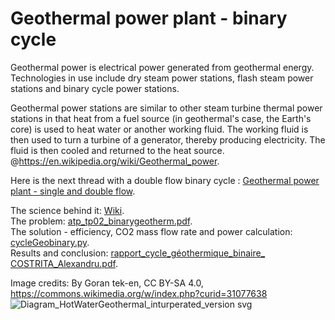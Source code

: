 # Geothermal power plant - binary cycle

Geothermal power is electrical power generated from geothermal energy. Technologies in use include dry steam power stations, flash steam power stations and binary cycle power stations.

Geothermal power stations are similar to other steam turbine thermal power stations in that heat from a fuel source (in geothermal's case, the Earth's core) is used to heat water or another working fluid. The working fluid is then used to turn a turbine of a generator, thereby producing electricity. The fluid is then cooled and returned to the heat source. @https://en.wikipedia.org/wiki/Geothermal_power.

Here is the next thread with a double flow binary cycle : [Geothermal power plant - single and double flow](https://github.com/AlexPhysics/PythonProjects/tree/main/Geothermal%20power%20plant%20-%20single%20and%20double%20flow).

The science behind it: [Wiki](https://en.wikipedia.org/wiki/Geothermal_power).  
The problem: [atp_tp02_binarygeotherm.pdf](https://github.com/AlexPhysics/PythonProjects/blob/main/Geothermal%20power%20plant%20-%20binary%20cycle/atp_tp02_binarygeotherm.pdf).  
The solution - efficiency, CO2 mass flow rate and power calculation: [cycleGeobinary.py](https://github.com/AlexPhysics/PythonProjects/blob/main/Geothermal%20power%20plant%20-%20binary%20cycle/cycleGeobinary.py).    
Results and conclusion: [rapport_cycle_géothermique_binaire_ COSTRITA_Alexandru.pdf](https://github.com/AlexPhysics/PythonProjects/blob/main/Geothermal%20power%20plant%20-%20binary%20cycle/rapport_cycle_g%C3%A9othermique_binaire_%20COSTRITA_Alexandru.pdf).  

Image credits: By Goran tek-en, CC BY-SA 4.0, https://commons.wikimedia.org/w/index.php?curid=31077638
![Diagram_HotWaterGeothermal_inturperated_version svg](https://github.com/AlexPhysics/PythonProjects/assets/81239843/14b1841e-b0ad-4c7f-98ba-bfbe6d6279bd)
